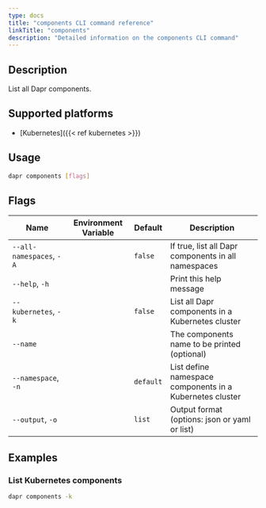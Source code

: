 ```yaml
---
type: docs
title: "components CLI command reference"
linkTitle: "components"
description: "Detailed information on the components CLI command"
---
```


## Description

List all Dapr components.

## Supported platforms

- [Kubernetes]({{< ref kubernetes >}})

## Usage

```bash
dapr components [flags]
```

## Flags

| Name | Environment Variable | Default | Description
| --- | --- | --- | --- |
| `--all-namespaces`, `-A` | | `false` | If true, list all Dapr components in all namespaces |
| `--help`, `-h` | | | Print this help message |
| `--kubernetes`, `-k` | | `false` | List all Dapr components in a Kubernetes cluster |
| `--name` | |  | The components name to be printed (optional) |
| `--namespace`, `-n` | | `default` | List define namespace components in a Kubernetes cluster |
| `--output`, `-o` | | `list` | Output format (options: json or yaml or list) |

## Examples

### List Kubernetes components
```bash
dapr components -k
```
